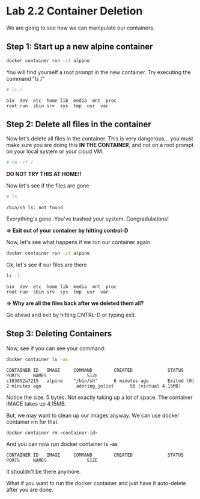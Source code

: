 # Lab 2.2 Container Deletion

We are going to see how we can manipulate our containers.

## Step 1: Start up a new alpine container

```bash
docker container run -it alpine
```

You will find yourself a root prompt in the new container. Try executing the command "ls /"

```bash
# ls /
```

```console
bin  dev  etc  home lib  media  mnt  proc 
root run  sbin srv  sys  tmp  usr  var
```

## Step 2: Delete all files in the container

Now let's delete all files in the container.  This is very dangerous... you must make
sure you are doing this **IN THE CONTAINER**, and not on a root prompt on your local
system or your cloud VM.


```bash
# rm -rf /
```

**DO NOT TRY THIS AT HOME!!**

Now let's see if the files are gone

```bash
# ls
```

```console
/bin/sh ls: not found
```

Everything's gone. You've trashed your system. Congradulations!

**=> Exit out of your container by hitting control-D**


Now, let's see what happens if we run our container again.

```bash
docker container run -it alpine
```

Ok, let's see if our files are there

```bash
ls -l
```

```console
bin  dev  etc  home lib  media  mnt  proc 
root run  sbin srv  sys  tmp  usr  var
```

**=> Why are all the files back after we deleted them all?**

Go ahead and exit by hitting CNTRL-D or typing exit.


## Step 3: Deleting Containers

Now, see if you can see your command:

```bash
docker container ls -as
```

```console
CONTAINER ID   IMAGE     COMMAND        CREATED             STATUS                     PORTS     NAMES               SIZE
c183852a7215   alpine    "/bin/sh"      6 minutes ago       Exited (0) 2 minutes ago             adoring_joliot      5B (virtual 4.15MB)

```

Notice the size. 5 bytes. Not exactly taking up a lot of space.  The container IMAGE takes up 4.15MB.   

But, we may want to clean up our images anyway. We can use docker container rm for that.

```bash
docker container rm <container-id>
```

And you can now run docker container ls -as

```console
CONTAINER ID   IMAGE     COMMAND        CREATED             STATUS                     PORTS     NAMES               SIZE
```

It shouldn't be there anymore. 

What if you want to run the docker container and just have it auto-delete after you are done.

